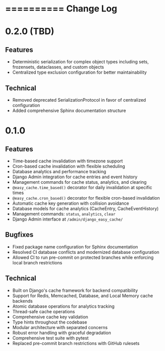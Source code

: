 ==========
Change Log
==========

0.2.0 (TBD)
===========

Features
--------

* Deterministic serialization for complex object types including sets, frozensets, dataclasses, and custom objects
* Centralized type exclusion configuration for better maintainability

Technical
---------

* Removed deprecated SerializationProtocol in favor of centralized configuration
* Added comprehensive Sphinx documentation structure

0.1.0
=====

Features
--------

* Time-based cache invalidation with timezone support
* Cron-based cache invalidation with flexible scheduling
* Database analytics and performance tracking
* Django Admin integration for cache entries and event history
* Management commands for cache status, analytics, and clearing
* ``@easy_cache.time_based()`` decorator for daily invalidation at specific times
* ``@easy_cache.cron_based()`` decorator for flexible cron-based invalidation
* Automatic cache key generation with collision avoidance
* Database models for cache analytics (CacheEntry, CacheEventHistory)
* Management commands: ``status``, ``analytics``, ``clear``
* Django Admin interface at ``/admin/django_easy_cache/``

Bugfixes
--------

* Fixed package name configuration for Sphinx documentation
* Resolved CI database conflicts and modernized database configuration
* Allowed CI to run pre-commit on protected branches while enforcing local branch restrictions

Technical
---------

* Built on Django's cache framework for backend compatibility
* Support for Redis, Memcached, Database, and Local Memory cache backends
* Atomic database operations for analytics tracking
* Thread-safe cache operations
* Comprehensive cache key validation
* Type hints throughout the codebase
* Modular architecture with separated concerns
* Robust error handling with graceful degradation
* Comprehensive test suite with pytest
* Replaced pre-commit branch restrictions with GitHub rulesets
